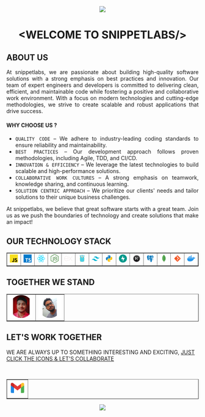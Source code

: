 <p align="center">
  <img src="https://capsule-render.vercel.app/api?type=waving&color=gradient&height=70&section=header"/>
</p>

# <div align="center">&lt;WELCOME TO SNIPPETLABS/&gt;</div>

## ABOUT US

<div align="justify">
At snippetlabs, we are passionate about building high-quality software solutions with a strong emphasis on best practices and innovation. Our team of expert engineers and developers is committed to delivering clean, efficient, and maintainable code while fostering a positive and collaborative work environment. With a focus on modern technologies and cutting-edge methodologies, we strive to create scalable and robust applications that drive success.

#### WHY CHOOSE US ?

- `QUALITY CODE` – We adhere to industry-leading coding standards to ensure reliability and maintainability.
- `BEST PRACTICES` – Our development approach follows proven methodologies, including Agile, TDD, and CI/CD.
- `INNOVATION & EFFICIENCY` – We leverage the latest technologies to build scalable and high-performance solutions.
- `COLLABORATIVE WORK CULTURES` – A strong emphasis on teamwork, knowledge sharing, and continuous learning.
- `SOLUTION CENTRIC APPROACH` – We prioritize our clients' needs and tailor solutions to their unique business challenges.

At snippetlabs, we believe that great software starts with a great team. Join us as we push the boundaries of technology and create solutions that make an impact!

</div>

## OUR TECHNOLOGY STACK

<table align="center" border="1">
  <tr>
    <td align="center"><img src="../icons/javascript.svg" width="40px"><br></td>
    <td align="center"><img src="../icons/typescript.svg" width="40px"><br></td>
    <td align="center"><img src="../icons/react.svg" width="40px"><br></td>
    <td align="center"><img src="../icons/nodejs.svg" width="40px"><br></td>
    <td align="center"><img src="../icons/expressjs.svg" width="40px"><br></td>
    <td align="center"><img src="../icons/icons8-golang-144.png" width="40px"><br></td> 
    <td align="center"><img src="../icons/tailwind.svg" width="40px"><br></td>
    <td align="center"><img src="../icons/PYTHON.svg" width="40px"><br></td>
    <td align="center"><img src="../icons/fastapi.svg" width="40px"><br></td>
    <td align="center"><img src="../icons/NEXTJS.svg" width="40px"><br></td>
    <td align="center"><img src="../icons/psql.svg" width="40px"><br></td>
    <td align="center"><img src="../icons/mongodb.svg" width="40px"><br></td>
    <td align="center"><img src="../icons/GIT.svg" width="40px"><br></td>
    <td align="center"><img src="../icons/docker.svg" width="40px"><br></td>
  </tr>
</table>

## <div> TOGETHER WE STAND </div>
<table align="center" border="1">
  <tr>
    <td> <img src="../core/__suvajit.JPG" width="60px"></td>
    <td> <img src="../core/__hemangshu.jpeg" width="60px"> </td>
  </tr>
</table>

## <div> LET'S WORK TOGETHER</div>

WE ARE ALWAYS UP TO SOMETHING INTERESTING AND EXCITING,
<u>JUST CLICK THE ICONS & LET'S COLLABORATE</u>

<br>
<table align="center" border="1">
  <tr>
    <td>   
    <a href="mailto:snippetlabsbusiness@gmail.com"> 
    <img width="40px" src="../icons/GMAIL.png"> 
    </td>
  </a>
  </tr>
</table>

<p align="center">
  <img src="https://capsule-render.vercel.app/api?type=waving&color=gradient&height=60&section=footer"/>
</p>
